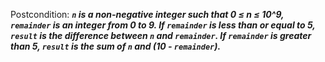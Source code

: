 Postcondition: ***`n` is a non-negative integer such that 0 ≤ n ≤ 10^9, `remainder` is an integer from 0 to 9. If `remainder` is less than or equal to 5, `result` is the difference between `n` and `remainder`. If `remainder` is greater than 5, `result` is the sum of `n` and (10 - `remainder`).***